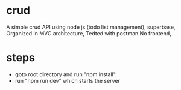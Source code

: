 # crud
A simple crud API using node js (todo list management), superbase, Organized in MVC architecture, Tedted with postman.No frontend,

# steps 
- goto root directory and run "npm install".
- run "npm run dev" which starts the server
